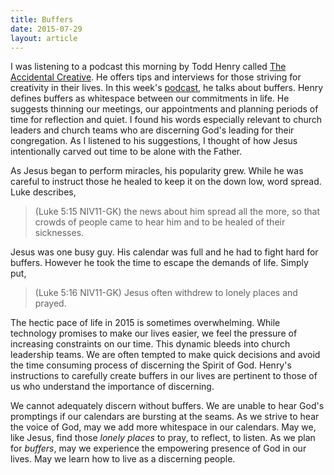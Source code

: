 ```yaml
---
title: Buffers
date: 2015-07-29
layout: article
---
```

 
I was listening to a podcast this morning by Todd Henry called [The Accidental Creative](http://www.accidentalcreative.com). He offers tips and interviews for those striving for creativity in their lives. In this week's [podcast](http://www.accidentalcreative.com/podcasts/ac/podcast-five-kinds-of-buffers-that-help-you-be-in-the-moment/), he talks about buffers. Henry defines buffers as whitespace between our commitments in life. He suggests thinning our meetings, our appointments and planning periods of time for reflection and quiet. I found his words especially relevant to church leaders and church teams who are discerning God's leading for their congregation. As I listened to his suggestions, I thought of how Jesus intentionally carved out time to be alone with the Father.

As Jesus began to perform miracles, his popularity grew. While he was careful to instruct those he healed to keep it on the down low, word spread. Luke describes,

>(Luke 5:15 NIV11-GK) the news about him spread all the more, so that crowds of people came to hear him and to be healed of their sicknesses.

Jesus was one busy guy. His calendar was full and he had to fight hard for buffers. However he took the time to escape the demands of life. Simply put,

>(Luke 5:16 NIV11-GK) Jesus often withdrew to lonely places and prayed.

The hectic pace of life in 2015 is sometimes overwhelming. While technology promises to make our lives easier, we feel the pressure of increasing constraints on our time. This dynamic bleeds into church leadership teams. We are often tempted to make quick decisions and avoid the time consuming process of discerning the Spirit of God. Henry's instructions to carefully create buffers in our lives are pertinent to those of us who understand the importance of discerning. 

We cannot adequately discern without buffers. We are unable to hear God's promptings if our calendars are bursting at the seams. As we strive to hear the voice of God, may we add more whitespace in our calendars. May we, like Jesus, find those *lonely places* to pray, to reflect, to listen. As we plan for *buffers*, may we experience the empowering presence of God in our lives. May we learn how to live as a discerning people.



